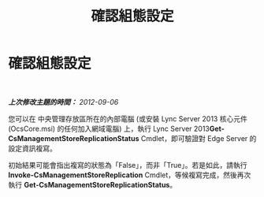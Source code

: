 ﻿---
title: 確認組態設定
TOCTitle: 確認組態設定
ms:assetid: 51c2d1d9-63f7-43ab-88ca-b8913da7cede
ms:mtpsurl: https://technet.microsoft.com/zh-tw/library/JJ204885(v=OCS.15)
ms:contentKeyID: 49290912
ms.date: 08/10/2015
mtps_version: v=OCS.15
ms.translationtype: HT
---

# 確認組態設定

 

_**上次修改主題的時間：** 2012-09-06_

您可以在 中央管理存放區所在的內部電腦 (或安裝 Lync Server 2013 核心元件 (OcsCore.msi) 的任何加入網域電腦) 上，執行 Lync Server 2013**Get-CsManagementStoreReplicationStatus** Cmdlet，即可驗證對 Edge Server 的設定資訊複寫。

初始結果可能會指出複寫的狀態為「False」，而非「True」。若是如此，請執行 **Invoke-CsManagementStoreReplication** Cmdlet，等候複寫完成，然後再次執行 **Get-CsManagementStoreReplicationStatus**。

